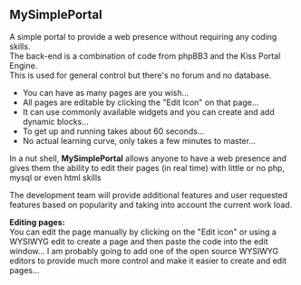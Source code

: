 MySimplePortal
--------------

A simple portal to provide a web presence without requiring any coding skills.   
The back-end is a combination of code from phpBB3 and the Kiss Portal Engine.  
This is used for general control but there's no forum and no database.

* You can have as many pages are you wish...
* All pages are editable by clicking the "Edit Icon" on that page...
* It can use commonly available widgets and you can create and add dynamic blocks...
* To get up and running takes about 60 seconds...
* No actual learning curve, only takes a few minutes to master...

In a nut shell, **MySimplePortal** allows anyone to have a web presence and gives them the ability to edit their pages (in real time) with little or no php, mysql or even html skills  

The development team will provide additional features and user requested features based on popularity and taking into account the current work load.

**Editing pages:**  
You can edit the page manually by clicking on the "Edit icon" or using a WYSIWYG edit to create a page and then paste the code into the edit window... I am probably going to add one of the open source WYSIWYG editors to provide much more control and make it easier to create and edit pages...